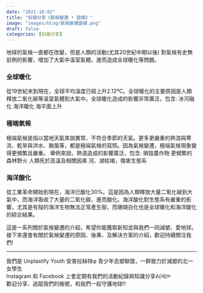```yaml
---
date: "2021-10-02"
title: "知識分享《氣候變遷 • 證據》"
image: "images/blog/氣候變遷證據.png"
draft: false
categories: [知識分享]
---
```


地球的氣候一直都在改變，但是人類的活動(尤其20世紀中期以後)
對氣候有史無前例的影響，增加了大氣中溫室氣體，進而造成全球暖化等問題。

### 全球暖化
從19世紀末到現在，全球平均溫度已經上升2.12ºC。全球暖化的主要原因是人類釋放二氧化碳等溫室氣體到大氣中。全球暖化造成的影響非常廣泛，包含:
冰河融化
海洋暖化
海平面上升

### 極端氣候
極端氣候是指以當地天氣來說異常、不符合季節的天氣。更多更嚴重的熱浪與寒流、乾旱與洪水、颱風等，都是極端氣候的寫照。因為氣候變遷，極端氣候現象變得更頻繁且嚴重。
舉例來說，熱浪造成的影響廣泛，包含:
損毀農作物
更頻繁的森林野火
人類死於高溫及相關因素
河、湖枯竭，傷害生態系

### 海洋酸化
從工業革命開始到現在，海洋已酸化30%。這是因為人類釋放大量二氧化碳到大氣中，而海洋吸收了大量的二氧化碳，進而酸化。海洋酸化對生態系有嚴重的影響，尤其是有殼的海洋生物無法正常產生殼，而珊瑚白化也是全球暖化和海洋酸化的綜合結果。

這是一系列關於氣候變遷的介紹，希望你能獲取新知並與我們一同減塑、愛地球。
接下來還會有關於氣候變遷的原因、後果、及解決方案的介紹，歡迎持續關注我們!

<hr>
我們是 Unplastify Youth 安普拉絲特φ 青少年去塑聯盟，一群致力於減塑的北一女學生<br>
Instagram 和 Facebook 上會定期有我們的活動紀錄與知識分享ᕕ(ᐛ)ᕗ<br>
歡迎分享、追蹤我們的帳號，和我們一起守護地球!!